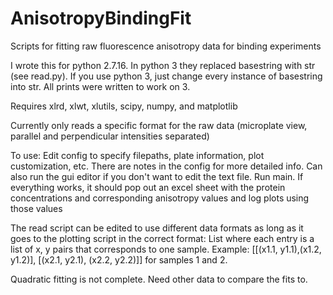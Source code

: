 # AnisotropyBindingFit
Scripts for fitting raw fluorescence anisotropy data for binding experiments

I wrote this for python 2.7.16. In python 3 they replaced basestring with str (see read.py). If you use python 3, just change every instance of basestring into str. All prints were written to work on 3.

Requires xlrd, xlwt, xlutils, scipy, numpy, and matplotlib

Currently only reads a specific format for the raw data (microplate view, parallel and perpendicular intensities separated)

To use:
	Edit config to specify filepaths, plate information, plot customization, etc. There are notes in the config for more detailed info.
	Can also run the gui editor if you don't want to edit the text file.
	Run main. 
	If everything works, it should pop out an excel sheet with the protein concentrations and corresponding anisotropy values and log plots using those values

The read script can be edited to use different data formats as long as it goes to the plotting script in the correct format:
	List where each entry is a list of x, y pairs that corresponds to one sample. Example: [[(x1.1, y1.1),(x1.2, y1.2)], [(x2.1, y2.1), (x2.2, y2.2)]] for samples 1 and 2.

Quadratic fitting is not complete. Need other data to compare the fits to.